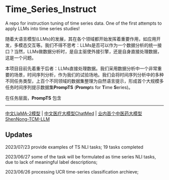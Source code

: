 # Time_Series_Instruct
A repo for instruction tuning of time series data. One of the first attempts to apply LLMs into time series studies! 

随着大语言模型(LLMs)的发展，其在各个领域都开始发挥着重要作用，如应用开发，多模态交互等。我们不得不思考：LLMs是否可以作为一个数据分析的统一接口？当然，LLMs做数据分析时，是自主驱使外接引擎，还是自身直接处理数据，这是一个问题。

本项目目前先着重于后者：LLMs直接处理数据。我们采用数据分析中一个非常重要的场景，时间序列分析，作为我们的试验场地。我们会将时间序列分析中的多种不同任务类型，上百个不同领域的数据集整理为自然语言提示，形成首个大规模多任务时间序列提示数据集**PrompTS** (**Promp**ts for **T**ime **S**eries)。

在任务层面，**PrompTS** 包含 


----

[中文LlaMA-2模型](https://github.com/michael-wzhu/Chinese-LlaMA2) | [中文医疗大模型ChatMed](https://github.com/michael-wzhu/ChatMed) |  [业内首个中医药大模型ShenNong-TCM-LLM](https://github.com/michael-wzhu/ShenNong-TCM-LLM) 



## Updates

2023/07/23 provide examples of TS NLI tasks; 19 tasks completed

2023/06/27 some of the task will be formulated as time series NLI tasks, due to lack of meaningful label descriptions; 

2023/06/26 processing UCR time-series classification archieve; 



